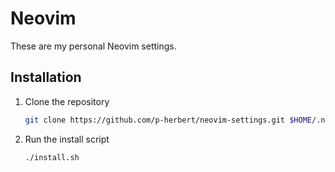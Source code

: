 # Neovim

These are my personal Neovim settings.

## Installation

1. Clone the repository

    ```bash
    git clone https://github.com/p-herbert/neovim-settings.git $HOME/.neovim
    ```

2. Run the install script

    ```bash
    ./install.sh
    ```
